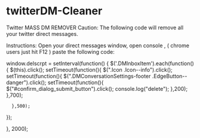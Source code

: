 # twitterDM-Cleaner
Twitter MASS DM REMOVER
Caution: The following code will remove all your twitter direct messages.

Instructions:
Open your direct messages window, open console , ( chrome users just hit F12 )
paste the following code:


window.delscrpt = setInterval(function() {
  $('.DMInboxItem').each(function() { 
      $(this).click();
      setTimeout(function(){
         $(".Icon .Icon--info").click();
         setTimeout(function(){
                $(".DMConversationSettings-footer .EdgeButton--danger").click();
                    setTimeout(function(){
                      $("#confirm_dialog_submit_button").click();
                     console.log("delete");
                      },200);
                },700);
                
                
      },500);
   });

}, 2000);



